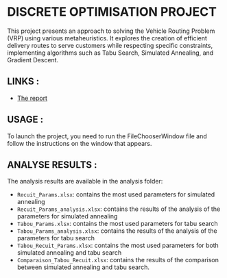 # DISCRETE OPTIMISATION PROJECT

This project presents an approach to solving the Vehicle Routing Problem (VRP) using various metaheuristics. It explores the creation of efficient delivery routes to serve customers while respecting specific constraints, implementing algorithms such as Tabu Search, Simulated Annealing, and Gradient Descent.

## LINKS : 
- [The report](https://drive.google.com/file/d/1tf8WzGdUhnmjJWT3ZLaJJHhVEljZy7qP/view?usp=sharing)

## USAGE :
To launch the project, you need to run the FileChooserWindow file and follow the instructions on the window that appears.

## ANALYSE RESULTS :
The analysis results are available in the analysis folder:
- `Recuit_Params.xlsx`: contains the most used parameters for simulated annealing
- `Recuit_Params_analysis.xlsx`: contains the results of the analysis of the parameters for simulated annealing
- `Tabou_Params.xlsx`: contains the most used parameters for tabu search
- `Tabou_Params_analysis.xlsx`: contains the results of the analysis of the parameters for tabu search
- `Tabou_Recuit_Params.xlsx`: contains the most used parameters for both simulated annealing and tabu search
- `Comparaison_Tabou_Recuit.xlsx`: contains the results of the comparison between simulated annealing and tabu search.
